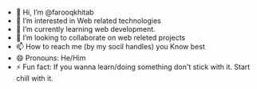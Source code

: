- 👋 Hi, I’m @farooqkhitab
- 👀 I’m interested in Web related technologies
- 🌱 I’m currently learning web development. 
- 💞️ I’m looking to collaborate on web releted projects
- 📫 How to reach me (by my socil handles) you Know best
- 😄 Pronouns: He/Him
- ⚡ Fun fact: If you wanna learn/doing something don't stick with it. Start chill with it.

<!---
farooqkhitab/farooqkhitab is a ✨ special ✨ repository because its `README.md` (this file) appears on your GitHub profile.
You can click the Preview link to take a look at your changes.
--->

